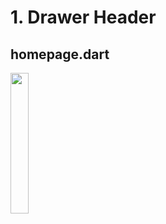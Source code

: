 # 1. Drawer Header

## homepage.dart
<img height="24%" width="24%" src="https://github.com/KRFLUTTERUG/wiki-flutter-widget/assets/17956765/c879f0d8-65ad-4572-ac7b-235f2c53b93f">

